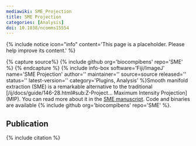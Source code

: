 ```yaml
---
mediawiki: SME_Projection
title: SME Projection
categories: [Analysis]
doi: 10.1038/ncomms15554
---
```


{% include notice icon="info" content='This page is a placeholder. Please help improve its content.' %}


{% capture source%}
{% include github org='biocompibens' repo='SME' %}
{% endcapture %}
{% include info-box software='Fiji/ImageJ' name='SME Projection' author='' maintainer='' source=source released='' status='' latest-version='' category='Plugins, Analysis' %}Smooth manifold extraction (SME) is a remarkable alternative to the traditional \[/ij/docs/guide/146-28.html#sub:Z-Project... Maximum Intensity Projection\] (MIP). You can read more about it in the [SME manuscript](https://www.nature.com/articles/ncomms15554). Code and binaries are available {% include github org='biocompibens' repo='SME' %}.

## Publication

{% include citation %}
